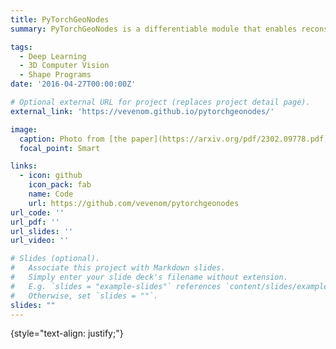 ```yaml
---
title: PyTorchGeoNodes
summary: PyTorchGeoNodes is a differentiable module that enables reconstruction of 3D objects and their semantic parameters using interpretable shape programs.

tags:
  - Deep Learning
  - 3D Computer Vision
  - Shape Programs
date: '2016-04-27T00:00:00Z'

# Optional external URL for project (replaces project detail page).
external_link: 'https://vevenom.github.io/pytorchgeonodes/'

image:
  caption: Photo from [the paper](https://arxiv.org/pdf/2302.09778.pdf)
  focal_point: Smart

links:
  - icon: github
    icon_pack: fab
    name: Code
    url: https://github.com/vevenom/pytorchgeonodes
url_code: ''
url_pdf: ''
url_slides: ''
url_video: ''

# Slides (optional).
#   Associate this project with Markdown slides.
#   Simply enter your slide deck's filename without extension.
#   E.g. `slides = "example-slides"` references `content/slides/example-slides.md`.
#   Otherwise, set `slides = ""`.
slides: ""
---
```



{style="text-align: justify;"}

